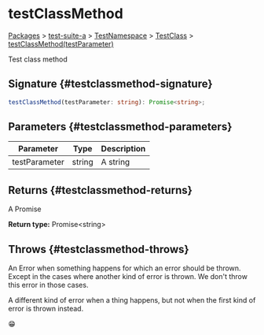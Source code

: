 # testClassMethod

[Packages](/) \> [test-suite-a](/test-suite-a/) \> [TestNamespace](/test-suite-a/testnamespace-namespace/) \> [TestClass](/test-suite-a/testnamespace-namespace/testclass-class/) \> [testClassMethod(testParameter)](/test-suite-a/testnamespace-namespace/testclass-class/testclassmethod-method)

Test class method

## Signature {#testclassmethod-signature}

```typescript
testClassMethod(testParameter: string): Promise<string>;
```

## Parameters {#testclassmethod-parameters}

| Parameter | Type | Description |
| - | - | - |
| testParameter | string | A string |

## Returns {#testclassmethod-returns}

A Promise

**Return type:** Promise\<string\>

## Throws {#testclassmethod-throws}

An Error when something happens for which an error should be thrown. Except in the cases where another kind of error is thrown. We don't throw this error in those cases.

A different kind of error when a thing happens, but not when the first kind of error is thrown instead.

😁
